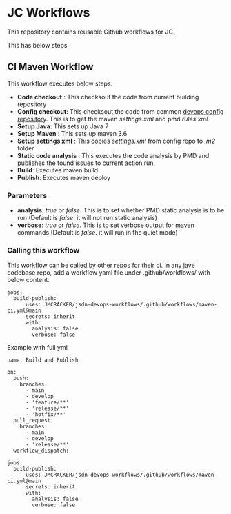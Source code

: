 # JC Workflows

This repository contains reusable Github workflows for JC. 

This has below steps

## CI Maven Workflow
This workflow executes below steps:
* **Code checkout** : This checksout the code from current building repository
* **Config checkout**: This checksout the code from common [devops config repository](https://github.com/JMCRACKER/jsdn-devops-config). This is to get the maven *settings.xml* and pmd *rules.xml*
* **Setup Java**: This sets up Java 7
* **Setup Maven** : This sets up maven 3.6
* **Setup settings xml** : This copies *settings.xml* from config repo to *.m2* folder
* **Static code analysis** : This executes the code analysis by PMD and publishes the found issues to current action run.
* **Build**: Executes maven build
* **Publish**: Executes maven deploy

### Parameters
* __analysis__: *true* or *false*. This is to set whether PMD static analysis is to be run  (Default is *false*. it will not run static analysis)
* __verbose__: *true* or *false*. This is to set verbose output for maven commands (Default is *false*. it will run in the quiet mode)

### Calling this workflow
This workflow can be called by other repos for their ci.
In any jave codebase repo, add a workflow yaml file under .github/workflows/ with below content.
```
jobs:
  build-publish:
      uses: JMCRACKER/jsdn-devops-workflows/.github/workflows/maven-ci.yml@main
      secrets: inherit
      with:
        analysis: false
        verbose: false
```

Example with full yml
```
name: Build and Publish

on:
  push:
    branches:
      - main
      - develop
      - 'feature/**'
      - 'release/**'
      - 'hotfix/**'
  pull_request:
    branches:
      - main
      - develop
      - 'release/**'
  workflow_dispatch:

jobs:
  build-publish:
      uses: JMCRACKER/jsdn-devops-workflows/.github/workflows/maven-ci.yml@main
      secrets: inherit
      with:
        analysis: false
        verbose: false
```

